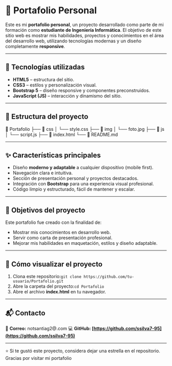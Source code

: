 # 💼 Portafolio Personal

Este es mi **portafolio personal**, un proyecto desarrollado como parte de mi formación como **estudiante de Ingeniería Informática**.
El objetivo de este sitio web es mostrar mis habilidades, proyectos y conocimientos en el área del desarrollo web, utilizando tecnologías modernas y un diseño completamente **responsive**.

---

## 🚀 Tecnologías utilizadas

- **HTML5** – estructura del sitio.
- **CSS3** – estilos y personalización visual.
- **Bootstrap 5** – diseño responsive y componentes preconstruidos.
- **JavaScript (JS)** – interacción y dinamismo del sitio.

---

## 📁 Estructura del proyecto

📂 Portafolio
├── 📁 css
│   └── style.css
├── 📁 img
│   └── foto.jpg
├── 📁 js
│   └── script.js
├── 📄 index.html
└── 📄 README.md

---

## ✨ Características principales

- Diseño **moderno y adaptable** a cualquier dispositivo (mobile first).
- Navegación clara e intuitiva.
- Sección de presentación personal y proyectos destacados.
- Integración con **Bootstrap** para una experiencia visual profesional.
- Código limpio y estructurado, fácil de mantener y escalar.

---

## 🧠 Objetivos del proyecto

Este portafolio fue creado con la finalidad de:

- Mostrar mis conocimientos en desarrollo web.
- Servir como carta de presentación profesional.
- Mejorar mis habilidades en maquetación, estilos y diseño adaptable.

---

## 🧩 Cómo visualizar el proyecto

1. Clona este repositorio:`git clone https://github.com/tu-usuario/Portafolio.git`
2. Abre la carpeta del proyecto:`cd Portafolio`
3. Abre el archivo **index.html** en tu navegador.

---


## 📬 Contacto

📧 **Correo:** notsantiag2@.com
💻 **GitHub: [https://github.com/ssilva7-95](https://github.com/ssilva7-95)**

---

⭐ Si te gustó este proyecto, considera dejar una estrella en el repositorio.
Gracias por visitar mi portafolio
